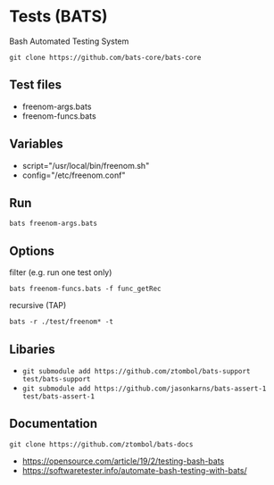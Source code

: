 # Tests (BATS)

Bash Automated Testing System

`git clone https://github.com/bats-core/bats-core`

## Test files

* freenom-args.bats
* freenom-funcs.bats

## Variables

* script="/usr/local/bin/freenom.sh"
* config="/etc/freenom.conf"

## Run

`bats freenom-args.bats`

## Options

filter (e.g. run one test only)

`bats freenom-funcs.bats -f func_getRec`

recursive (TAP)

`bats -r ./test/freenom* -t`

## Libaries

* `git submodule add https://github.com/ztombol/bats-support test/bats-support`
* `git submodule add https://github.com/jasonkarns/bats-assert-1 test/bats-assert-1`

## Documentation

`git clone https://github.com/ztombol/bats-docs`

* https://opensource.com/article/19/2/testing-bash-bats
* https://softwaretester.info/automate-bash-testing-with-bats/

